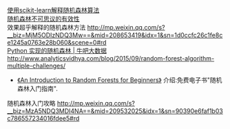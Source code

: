 
[使用scikit-learn解释随机森林算法](http://www.csdn.net/article/2015-10-08/2825851)  
[随机森林不可思议的有效性](http://www.csdn.net/article/1970-01-01/2825795)  
效果超乎解释的随机森林方法  http://mp.weixin.qq.com/s?__biz=MjM5ODIzNDQ3Mw==&mid=208653419&idx=1&sn=1d0ccfc26c1fe8ce1245a0763e28b060&scene=0#rd   
[Python 实现的随机森林 | 牛吧大数据](http://www.oschina.net/translate/random-forests-in-python?print)
http://www.analyticsvidhya.com/blog/2015/09/random-forest-algorithm-multiple-challenges/  
* [《An Introduction to Random Forests for Beginners》](http://info.salford-systems.com/an-introduction-to-random-forests-for-beginners)
介绍:免费电子书"随机森林入门指南".

随机森林入门攻略 http://mp.weixin.qq.com/s?__biz=MzA5NDQ3MDI4NA==&mid=209532025&idx=1&sn=90390e6faf1b03c786557234016fdee5#rd   